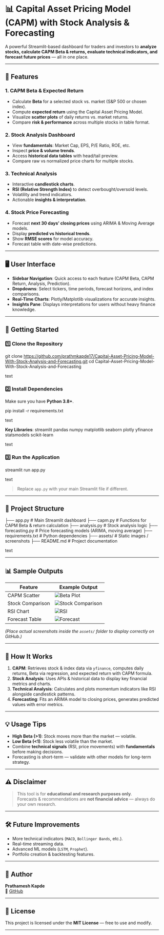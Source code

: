 # 📊 Capital Asset Pricing Model (CAPM) with Stock Analysis & Forecasting

A powerful Streamlit-based dashboard for traders and investors to **analyze stocks, calculate CAPM Beta & returns, evaluate technical indicators, and forecast future prices** — all in one place.

---

## 🌟 Features

### 1. CAPM Beta & Expected Return
- Calculate **Beta** for a selected stock vs. market (S&P 500 or chosen index).
- Compute **expected return** using the Capital Asset Pricing Model.
- Visualize **scatter plots** of daily returns vs. market returns.
- Compare **risk & performance** across multiple stocks in table format.

### 2. Stock Analysis Dashboard
- View **fundamentals**: Market Cap, EPS, P/E Ratio, ROE, etc.
- Inspect **price & volume trends**.
- Access **historical data tables** with head/tail preview.
- Compare raw vs normalized price charts for multiple stocks.

### 3. Technical Analysis
- Interactive **candlestick charts**.
- **RSI (Relative Strength Index)** to detect overbought/oversold levels.
- Volatility and trend indicators.
- Actionable **insights & interpretation**.

### 4. Stock Price Forecasting
- Forecast **next 30 days’ closing prices** using ARIMA & Moving Average models.
- Display **predicted vs historical trends**.
- Show **RMSE scores** for model accuracy.
- Forecast table with date-wise predictions.

---

## 🖥️ User Interface

- **Sidebar Navigation**: Quick access to each feature (CAPM Beta, CAPM Return, Analysis, Prediction).
- **Dropdowns**: Select tickers, time periods, forecast horizons, and index comparisons.
- **Real-Time Charts**: Plotly/Matplotlib visualizations for accurate insights.
- **Insights Pane**: Displays interpretations for users without heavy finance knowledge.

---

## 🚀 Getting Started

### 1️⃣ Clone the Repository
git clone https://github.com/prathmkapde17/Capital-Asset-Pricing-Model-With-Stock-Analysis-and-Forecasting.git
cd Capital-Asset-Pricing-Model-With-Stock-Analysis-and-Forecasting

text

### 2️⃣ Install Dependencies
Make sure you have **Python 3.8+**.

pip install -r requirements.txt

text

**Key Libraries**:
streamlit
pandas
numpy
matplotlib
seaborn
plotly
yfinance
statsmodels
scikit-learn

text

### 3️⃣ Run the Application
streamlit run app.py

text
> Replace `app.py` with your main Streamlit file if different.

---

## 📂 Project Structure

├── app.py # Main Streamlit dashboard
├── capm.py # Functions for CAPM Beta & return calculation
├── analysis.py # Stock analysis logic
├── forecasting.py # Price forecasting models (ARIMA, moving average)
├── requirements.txt # Python dependencies
├── assets/ # Static images / screenshots
├── README.md # Project documentation

text

---

## 📊 Sample Outputs

| Feature | Example Output |
|---------|----------------|
| CAPM Scatter | ![Beta Plot](assets/capm_scatter.png) |
| Stock Comparison | ![Stock Comparison](assets/stock_comparison.png) |
| RSI Chart | ![RSI](assets/rsi_chart.png) |
| Forecast Table | ![Forecast](assets/forecast_table.png) |

*(Place actual screenshots inside the `assets/` folder to display correctly on GitHub.)*

---

## 🧠 How It Works

1. **CAPM**: Retrieves stock & index data via `yfinance`, computes daily returns, Beta via regression, and expected return with CAPM formula.
2. **Stock Analysis**: Uses APIs & historical data to display key financial metrics and charts.
3. **Technical Analysis**: Calculates and plots momentum indicators like RSI alongside candlestick patterns.
4. **Forecasting**: Fits an ARIMA model to closing prices, generates predicted values with error metrics.

---

## 💡 Usage Tips
- **High Beta (>1)**: Stock moves more than the market — volatile.
- **Low Beta (<1)**: Stock less volatile than the market.
- Combine **technical signals** (RSI, price movements) with **fundamentals** before making decisions.
- Forecasting is short-term — validate with other models for long-term strategy.

---

## ⚠️ Disclaimer
> This tool is for **educational and research purposes only**.  
> Forecasts & recommendations are **not financial advice** — always do your own research.

---

## 🛠 Future Improvements
- More technical indicators (`MACD`, `Bollinger Bands`, etc.).
- Real-time streaming data.
- Advanced ML models (`LSTM`, `Prophet`).
- Portfolio creation & backtesting features.

---

## 👤 Author
**Prathamesh Kapde**  
🔗 [GitHub](https://github.com/prathmkapde17)

---

## 📄 License
This project is licensed under the **MIT License** — free to use and modify.

---
